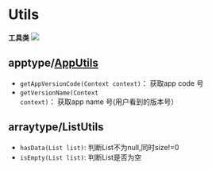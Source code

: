 # Utils
**工具类**
[![](https://jitpack.io/v/UamaHZ/Utils.svg)](https://jitpack.io/#UamaHZ/Utils)

## apptype/[**AppUtils**](https://github.com/UamaHZ/Utils/blob/master/uamautils/src/main/java/com/lvman/uamautil/apptype/AppUtils.java)
* `getAppVersionCode(Context context)`： 获取app code 号
* `getVersionName(Context context)`： 获取app name 号(用户看到的版本号）

## arraytype/**ListUtils**
* `hasData(List list)`: 判断List不为null,同时size!=0
* `isEmpty(List list)`: 判断List是否为空
